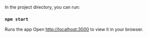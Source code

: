 In the project directory, you can run:

### `npm start`
Runs the app
Open [http://localhost:3000](http://localhost:3000) to view it in your browser.
